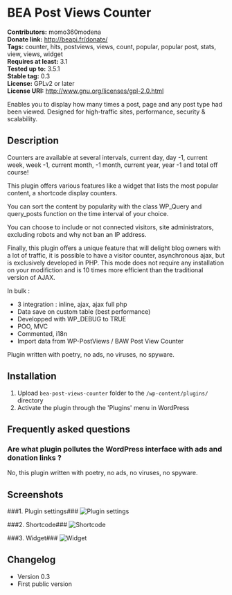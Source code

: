 # BEA Post Views Counter #
**Contributors:** momo360modena  
**Donate link:** http://beapi.fr/donate/  
**Tags:** counter, hits, postviews, views, count, popular, popular post, stats, view, views, widget  
**Requires at least:** 3.1  
**Tested up to:** 3.5.1  
**Stable tag:** 0.3  
**License:** GPLv2 or later  
**License URI:** http://www.gnu.org/licenses/gpl-2.0.html  

Enables you to display how many times a post, page and any post type had been viewed. Designed for high-traffic sites, performance, security & scalability.

## Description ##

Counters are available at several intervals, current day, day -1, current week, week -1, current month, -1 month, current year, year -1 and total off course!

This plugin offers various features like a widget that lists the most popular content, a shortcode display counters.

You can sort the content by popularity with the class WP_Query and query_posts function on the time interval of your choice.

You can choose to include or not connected visitors, site administrators, excluding robots and why not ban an IP address.

Finally, this plugin offers a unique feature that will delight blog owners with a lot of traffic, it is possible to have a visitor counter, asynchronous ajax, but is exclusively developed in PHP. This mode does not require any installation on your modifiction and is 10 times more efficient than the traditional version of AJAX.

In bulk :

* 3 integration : inline, ajax, ajax full php  
* Data save on custom table (best performance)
* Developped with WP_DEBUG to TRUE
* POO, MVC
* Commented, i18n
* Import data from WP-PostViews / BAW Post View Counter

Plugin written with poetry, no ads, no viruses, no spyware.

## Installation ##

1. Upload `bea-post-views-counter` folder to the `/wp-content/plugins/` directory
2. Activate the plugin through the 'Plugins' menu in WordPress

## Frequently asked questions ##

### Are what plugin pollutes the WordPress interface with ads and donation links ? ###

No, this plugin written with poetry, no ads, no viruses, no spyware.

## Screenshots ##

###1. Plugin settings###
![Plugin settings](http://s.wordpress.org/extend/plugins/bea-post-views-counter/screenshot-1.png)

###2. Shortcode###
![Shortcode](http://s.wordpress.org/extend/plugins/bea-post-views-counter/screenshot-2.png)

###3. Widget###
![Widget](http://s.wordpress.org/extend/plugins/bea-post-views-counter/screenshot-3.png)


## Changelog ##

* Version 0.3 
 * First public version